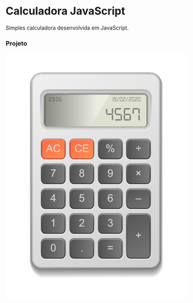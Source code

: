 # Calculadora JavaScript

Simples calculadora desenvolvida em JavaScript.

### Projeto
![Calculadora](/img/calculadora.png)